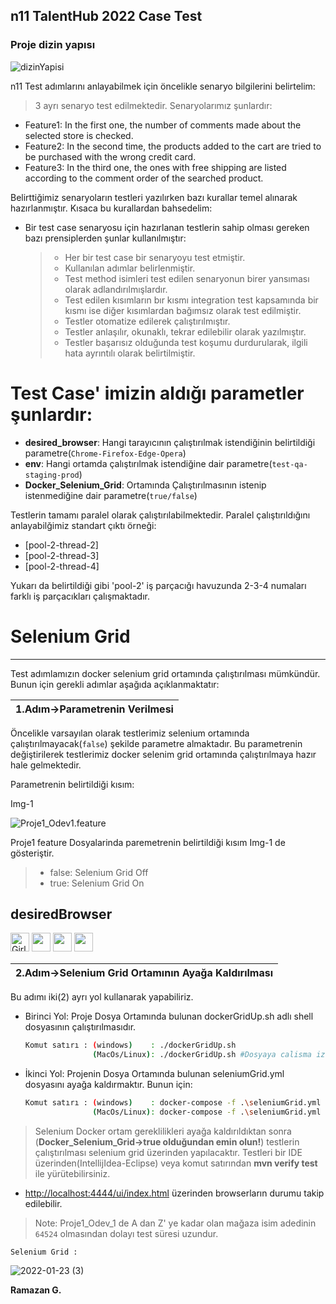 ## n11 TalentHub 2022 Case Test 
### Proje dizin yapısı


![dizinYapisi](https://user-images.githubusercontent.com/76232388/150692400-2bf5e4f0-2e5d-4e54-918a-f8975026da8d.png)

n11 Test adımlarını anlayabilmek için öncelikle senaryo bilgilerini belirtelim:
  > 3 ayrı senaryo test edilmektedir. Senaryolarımız şunlardır:
   - Feature1: In the first one, the number of comments made about the selected store is checked.
   - Feature2: In the second time, the products added to the cart are tried to be purchased with the wrong credit card.
   - Feature3: In the third one, the ones with free shipping are listed according to the comment order of the searched product.

   Belirttiğimiz senaryoların testleri yazılırken bazı kurallar temel alınarak hazırlanmıştır. Kısaca bu kurallardan bahsedelim:
   - Bir test case senaryosu için hazırlanan testlerin sahip olması gereken bazı prensiplerden şunlar kullanılmıştır:
     >- Her bir test case bir senaryoyu test etmiştir.
     >- Kullanılan adımlar belirlenmiştir.
     >- Test method isimleri test edilen senaryonun birer yansıması olarak adlandırılmışlardır.
     >- Test edilen kısımların bır kısmı integration test kapsamında bir kısmı ise diğer kısımlardan bağımsız olarak test edilmiştir.
     >- Testler otomatize edilerek çalıştırılmıştır.
     >- Testler anlaşılır, okunaklı, tekrar edilebilir olarak yazılmıştır.
     >- Testler başarısız olduğunda test koşumu durdurularak, ilgili hata ayrıntılı olarak belirtilmiştir.
# Test Case' imizin aldığı parametler şunlardır:
  - **desired_browser**: Hangi tarayıcının çalıştırılmak istendiğinin belirtildiği parametre(`Chrome-Firefox-Edge-Opera`)
  - **env**: Hangi ortamda çalıştırılmak istendiğine dair parametre(`test-qa-staging-prod`)
  - **Docker_Selenium_Grid**: Ortamında Çalıştırılmasının istenip istenmediğine dair parametre(`true/false`)
  
Testlerin tamamı paralel olarak çalıştırılabilmektedir. Paralel çalıştırıldığını anlayabilğimiz standart çıktı örneği:
  - [pool-2-thread-2]
  - [pool-2-thread-3]
  - [pool-2-thread-4]
  
 Yukarı da belirtildiği gibi 'pool-2' iş parçacığı havuzunda 2-3-4 numaları farklı iş parçacıkları çalışmaktadır.
  
 # Selenium Grid
  -------------
  Test adımlamızın docker selenium grid ortamında çalıştırılması mümkündür. Bunun için gerekli adımlar aşağıda açıklanmaktatır:
  
  | 1.Adım->Parametrenin Verilmesi |
  |--------------|
  
  Öncelikle varsayılan olarak testlerimiz selenium ortamında çalıştırılmayacak(`false`) şekilde parametre almaktadır. Bu parametrenin değiştirilerek testlerimiz docker selenim grid ortamında çalıştırılmaya hazır hale gelmektedir.
  
  Parametrenin belirtildiği kısım: 
  
  Img-1
  
  ![Proje1_Odev1.feature](https://user-images.githubusercontent.com/76232388/150688449-d1a8b403-b907-452a-bf45-afb0acb4cae1.png)
  
  Proje1 feature Dosyalarinda paremetrenin belirtildiği kısım Img-1 de gösteriştir.
   > - false: Selenium Grid Off
   > - true:  Selenium Grid On
   
   desiredBrowser
   -------------
   <img src="https://icons.iconarchive.com/icons/dtafalonso/android-lollipop/256/Chrome-icon.png" alt="Girl in a jacket" width="30" height="30"> <img src="https://icons.iconarchive.com/icons/carlosjj/mozilla/256/Firefox-icon.png" width="30" height="30"> <img src="https://icons.iconarchive.com/icons/benjigarner/softdimension/256/Opera-icon.png" width="30" height="30"> <img src="https://img.icons8.com/color/48/000000/ms-edge-new.png" width="30" height="30"/>
    
  | 2.Adım->Selenium Grid Ortamının Ayağa Kaldırılması | 
  |--------------|
  
  Bu adımı iki(2) ayrı yol kullanarak yapabiliriz.
  
  - Birinci Yol: Proje Dosya Ortamında bulunan dockerGridUp.sh adlı shell dosyasının çalıştırılmasıdır. 
    ```sh
    Komut satırı : (windows)    : ./dockerGridUp.sh
                   (MacOs/Linux): ./dockerGridUp.sh #Dosyaya calisma izni verilmesi için chmod +x dockerGridUp.sh
    ```
  - İkinci Yol: Projenin Dosya Ortamında bulunan seleniumGrid.yml dosyasını ayağa kaldırmaktır. Bunun için:
    ```sh
    Komut satırı : (windows)    : docker-compose -f .\seleniumGrid.yml up
                   (MacOs/Linux): docker-compose -f .\seleniumGrid.yml up
     ```    
     
 > Selenium Docker ortam gereklilikleri ayağa kaldırıldıktan sonra (**Docker_Selenium_Grid->true olduğundan emin olun!**) testlerin çalıştırılması selenium grid üzerinden yapılacaktır. Testleri bir IDE üzerinden(IntellijIdea-Eclipse) veya  komut satırından **mvn verify test** ile yürütebilirsiniz.      

 * [http://localhost:4444/ui/index.html](http://localhost:4444/ui/index.html) üzerinden browserların durumu takip edilebilir.
  
> Note: Proje1_Odev_1 de A dan Z' ye kadar olan mağaza isim adedinin `64524` olmasından dolayı test süresi uzundur.

    Selenium Grid :
    
![2022-01-23 (3)](https://user-images.githubusercontent.com/76232388/150695926-7365e1c2-cd7f-437a-ad2c-4e29c3ed9c2b.png)

**Ramazan G.**
    
